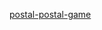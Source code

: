

[postal-postal-game](https://github.com/user-attachments/assets/9ba0376f-6dad-4f90-9ff5-73fad221caa6)

